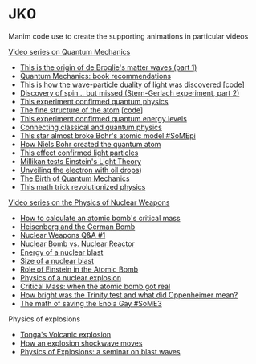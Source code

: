 # JK0

Manim code use to create the supporting animations in particular videos

[Video series on Quantum Mechanics](https://www.youtube.com/playlist?list=PL_UV-wQj1lvVxch-RPQIUOHX88eeNGzVH)
- [This is the origin of de Broglie's matter waves (part 1)](https://youtu.be/YQNEziGyDxU)
- [Quantum Mechanics: book recommendations](https://youtu.be/3VmPfpkKgM0)
- [This is how the wave-particle duality of light was discovered](https://youtu.be/f7JvywBOGYY) [[code]([https://github.com/jsdiazpo/JK0/tree/main/21%20Sommerfeld](https://github.com/jsdiazpo/JK0/tree/main/24-Wave-Particle))]
- [Discovery of spin... but missed (Stern-Gerlach experiment, part 2)](https://youtu.be/_0zX8tL-Rak)
- [This experiment confirmed quantum physics](https://youtu.be/BDAzFIJu9_E)
- [The fine structure of the atom](https://youtu.be/H4ZnVpiQTDw) [[code](https://github.com/jsdiazpo/JK0/tree/main/21%20Sommerfeld)]
- [This experiment confirmed quantum energy levels](https://youtu.be/MCJl3-pHGuU)
- [Connecting classical and quantum physics](https://youtu.be/PpuUeL2WvjM)
- [This star almost broke Bohr's atomic model #SoMEpi](https://youtu.be/BcX1aYrLct4)
- [How Niels Bohr created the quantum atom](https://youtu.be/xINR4MoqYVc)
- [This effect confirmed light particles](https://youtu.be/Ap9os356CZA)
- [Millikan tests Einstein's Light Theory](https://youtu.be/fQzirkrXOxk)
- [Unveiling the electron with oil drops](https://youtu.be/B-uWaEvXqbA))
- [The Birth of Quantum Mechanics](https://youtu.be/WNHn6GoMaac)
- [This math trick revolutionized physics](https://youtu.be/gXeAp_lyj9s)

[Video series on the Physics of Nuclear Weapons](https://www.youtube.com/playlist?list=PL_UV-wQj1lvUhNttvv4_KsYrQxHygj3Ey)
- [How to calculate an atomic bomb's critical mass](https://youtu.be/DIuoFAW9H3E)
- [Heisenberg and the German Bomb](https://youtu.be/6zIJTwQ2blU)
- [Nuclear Weapons Q&A #1](https://youtu.be/AcwZ0cwxXOE)
- [Nuclear Bomb vs. Nuclear Reactor](https://youtu.be/S-uMUq939dY)
- [Energy of a nuclear blast](https://youtu.be/wr-e9rGWx0c)
- [Size of a nuclear blast](https://youtu.be/8ru_LpjuabY)
- [Role of Einstein in the Atomic Bomb](https://youtu.be/W3ba1Y8L_yg)
- [Physics of a nuclear explosion](https://youtu.be/6VSrGDOrWXc)
- [Critical Mass: when the atomic bomb got real](https://youtu.be/LduH7613QXw)
- [How bright was the Trinity test and what did Oppenheimer mean?](https://youtu.be/GzfQY5FmURM)
- [The math of saving the Enola Gay #SoME3](https://youtu.be/IEsIXui-YS8)

Physics of explosions
- [Tonga's Volcanic explosion](https://youtu.be/kzBoTgI4llY)
- [How an explosion shockwave moves](https://youtu.be/-UK5PUX3hOg)
- [Physics of Explosions: a seminar on blast waves](https://youtu.be/JySY4bkW5wY)
